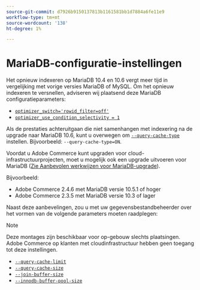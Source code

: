 ```yaml
---
source-git-commit: d7926b9150137813b1161581bb1d7884a6fe11e9
workflow-type: tm+mt
source-wordcount: '138'
ht-degree: 1%

---
```

# MariaDB-configuratie-instellingen

Het opnieuw indexeren op MariaDB 10.4 en 10.6 vergt meer tijd in vergelijking met vorige versies MariaDB of MySQL. Om het opnieuw indexeren te versnellen, adviseren wij plaatsend deze MariaDB configuratieparameters:

* [`optimizer_switch='rowid_filter=off'`](https://mariadb.com/kb/en/optimizer-switch/)
* [`optimizer_use_condition_selectivity = 1`](https://mariadb.com/products/skysql/docs/reference/es/system-variables/optimizer_use_condition_selectivity/)

Als de prestaties achteruitgaan die niet samenhangen met indexering na de upgrade naar MariaDB 10.6, kunt u overwegen om [`--query-cache-type`](https://mariadb.com/kb/en/server-system-variables/#query_cache_type) instellen. Bijvoorbeeld: `--query-cache-type=ON`.

Voordat u Adobe Commerce kunt upgraden voor cloud-infrastructuurprojecten, moet u mogelijk ook een upgrade uitvoeren voor MariaDB ([Zie Aanbevolen werkwijzen voor MariaDB-upgrade](../implementation-playbook/best-practices/maintenance/mariadb-upgrade.md)).

Bijvoorbeeld:

* Adobe Commerce 2.4.6 met MariaDB versie 10.5.1 of hoger
* Adobe Commerce 2.3.5 met MariaDB versie 10.3 of lager

Naast deze aanbevelingen, zou u met uw gegevensbestandbeheerder over het vormen van de volgende parameters moeten raadplegen:

>[!NOTE]
>
>Deze montages zijn beschikbaar voor op-gebouw slechts plaatsingen. Adobe Commerce op klanten met cloudinfrastructuur hebben geen toegang tot deze instellingen.

* [`--query-cache-limit`](https://mariadb.com/kb/en/server-system-variables/#query_cache_limit)
* [`--query-cache-size`](https://mariadb.com/kb/en/server-system-variables/#query_cache_size)
* [`--join-buffer-size`](https://mariadb.com/kb/en/server-system-variables/#join_buffer_size)
* [`--innodb-buffer-pool-size`](https://mariadb.com/kb/en/innodb-buffer-pool/#innodb_buffer_pool_size)
